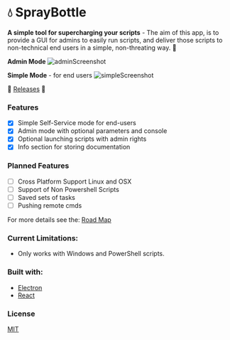 # :droplet: SprayBottle 
**A simple tool for supercharging your scripts** -
The aim of this app, is to provide a GUI for admins to easily run scripts, and deliver those scripts to non-technical end users in a simple, non-threating way. :baby_chick:

**Admin Mode**
![adminScreenshot](https://github.com/jooshkins/SprayBottle/blob/master/1.png)

**Simple Mode** - for end users
![simpleScreenshot](https://github.com/jooshkins/SprayBottle/blob/master/2.png)

:floppy_disk: [Releases](https://github.com/jooshkins/SprayBottle/releases) :tada:

### Features

- [x] Simple Self-Service mode for end-users
- [x] Admin mode with optional parameters and console
- [x] Optional launching scripts with admin rights
- [x] Info section for storing documentation

### Planned Features
- [ ] Cross Platform Support Linux and OSX
- [ ] Support of Non Powershell Scripts
- [ ] Saved sets of tasks
- [ ] Pushing remote cmds

For more details see the: [Road Map](https://github.com/jooshkins/spraybottle/projects/1)

### Current Limitations:
* Only works with Windows and PowerShell scripts. 


### Built with:
* [Electron](https://github.com/electron/electron)
* [React](https://github.com/facebook/react)


### License
[MIT](https://github.com/jooshkins/SprayBottle/blob/master/LICENSE)
